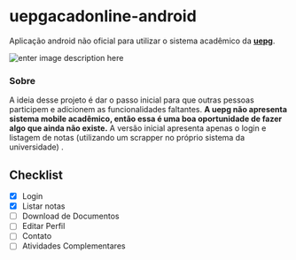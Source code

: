 
# uepgacadonline-android



Aplicação android não oficial para utilizar o sistema acadêmico da <b><a href="http://uepg.br/">uepg</a></b>.

![enter image description here](https://media.giphy.com/media/w83p9feVsUHoMo3ElD/giphy.gif)

### Sobre

A ideia desse projeto é dar o passo inicial para que outras pessoas participem e adicionem as funcionalidades faltantes. <b>A uepg não apresenta sistema mobile acadêmico, então essa é uma boa oportunidade de fazer algo que ainda não existe.</b> A versão inicial apresenta apenas o login e listagem de notas (utilizando um scrapper no próprio sistema da universidade) .


## Checklist
- [x] Login
- [x] Listar notas
- [ ] Download de Documentos
- [ ] Editar Perfil
- [ ] Contato
- [ ] Atividades Complementares
